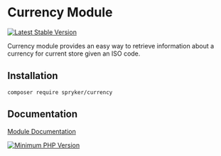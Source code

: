 # Currency Module
[![Latest Stable Version](https://poser.pugx.org/spryker/currency/v/stable.svg)](https://packagist.org/packages/spryker/currency)

Currency module provides an easy way to retrieve information about a currency for current store given an ISO code.

## Installation

```
composer require spryker/currency
```

## Documentation

[Module Documentation](https://academy.spryker.com/developing_with_spryker/module_guide/utilities/currency.html)

[![Minimum PHP Version](https://img.shields.io/badge/php-%3E%3D%207.4-8892BF.svg)](https://php.net/)

